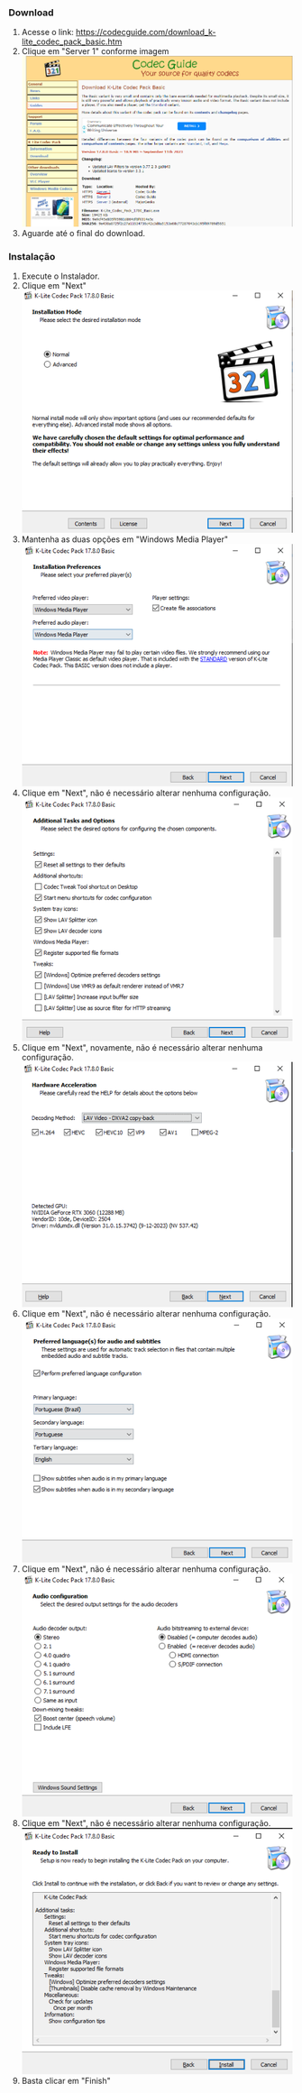 ### Download
1. Acesse o link: https://codecguide.com/download_k-lite_codec_pack_basic.htm   
2. Clique em "Server 1" conforme imagem  
   ![](imgs/20230923011939.png)  
3. Aguarde até o final do download.  


### Instalação
1. Execute o Instalador.  
2. Clique em "Next"  
   ![](imgs/20230923012242.png)  
3. Mantenha as duas opções em "Windows Media Player"  
   ![](imgs/20230923012325.png)  
4. Clique em "Next", não é necessário alterar nenhuma configuração.  
   ![](imgs/20230923012449.png)  
5. Clique em "Next", novamente, não é necessário alterar nenhuma configuração.  
   ![](imgs/20230923012517.png)  
6.  Clique em "Next", não é necessário alterar nenhuma configuração.  
   ![](imgs/20230923012558.png)  
7.  Clique em "Next", não é necessário alterar nenhuma configuração.  
   ![](imgs/20230923012754.png)  
8. Clique em "Next", não é necessário alterar nenhuma configuração.  
   ![](imgs/20230923012826.png)  
9. Basta clicar em "Finish"  

